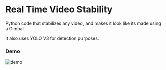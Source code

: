 # Real Time Video Stability

Python code that stabilizes any video, and makes it look like its made using a Gimbal.

It also uses YOLO V3 for detection purposes.

### Demo

![demo](demo.gif)
